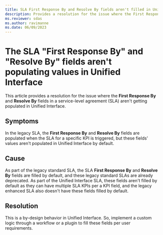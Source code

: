 ```yaml
---
title: SLA First Response By and Resolve By fields aren't filled in Unified Interface
description: Provides a resolution for the issue where the First Response By and Resolve By fields aren't populating values in the Unified Interface SLA.
ms.reviewer: sdas
ms.author: ravimanne
ms.date: 06/09/2023
---
```

# The SLA "First Response By" and "Resolve By" fields aren't populating values in Unified Interface

This article provides a resolution for the issue where the **First Response By** and **Resolve By** fields in a service-level agreement (SLA) aren't getting populated in Unified Interface.

## Symptoms

In the legacy SLA, the **First Response By** and **Resolve By** fields are populated when the SLA for a specific KPI is triggered, but these fields' values aren't populated in Unified Interface by default.

## Cause

As part of the legacy standard SLA, the SLA **First Response By** and **Resolve By** fields are filled by default, and these legacy standard SLAs are already deprecated. As part of the Unified Interface SLA, these fields aren't filled by default as they can have multiple SLA KPIs per a KPI field, and the legacy enhanced SLA also doesn't have these fields filled by default.

## Resolution

This is a by-design behavior in Unified Interface. So, implement a custom logic through a workflow or a plugin to fill these fields per user requirements.